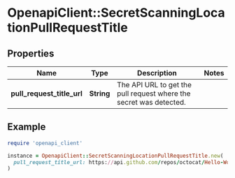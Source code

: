 # OpenapiClient::SecretScanningLocationPullRequestTitle

## Properties

| Name | Type | Description | Notes |
| ---- | ---- | ----------- | ----- |
| **pull_request_title_url** | **String** | The API URL to get the pull request where the secret was detected. |  |

## Example

```ruby
require 'openapi_client'

instance = OpenapiClient::SecretScanningLocationPullRequestTitle.new(
  pull_request_title_url: https://api.github.com/repos/octocat/Hello-World/pull/2846
)
```

